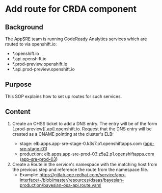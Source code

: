 # Add route for CRDA component

## Background

The AppSRE team is running CodeReady Analytics services which are routed to via openshift.io:
- *.openshift.io
- *.api.openshift.io
- *.prod-preview.openshift.io
- *.api.prod-preview.openshift.io

## Purpose

This SOP explains how to set up routes for such services.

## Content

1. Create an OHSS ticket to add a DNS entry. The entry will be of the form <service-name>[.prod-preview][.api].openshift.io. Request that the DNS entry will be created as a CNAME pointing at the cluster's ELB:
    * stage: elb.apps.app-sre-stage-0.k3s7.p1.openshiftapps.com ([app-sre-stage-01](/data/openshift/app-sre-stage-01/cluster.yml))
    * production: elb.apps.app-sre-prod-03.z5a2.p1.openshiftapps.com ([app-sre-prod-03](/data/openshift/app-sre-prod-03/cluster.yml))
1. Create a Route in the service's namespace with the matching host from the previous step and reference the route from the namespace file.
    * Example: https://gitlab.cee.redhat.com/service/app-interface/-/blob/master/resources/dsaas/bayesian-production/bayesian-osa-api.route.yaml
